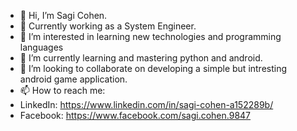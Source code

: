 - 👋 Hi, I’m Sagi Cohen.
- 👋 Currently working as a System Engineer.
- 👀 I’m interested in learning new technologies and programming languages
- 🌱 I’m currently learning and mastering python and android.
- 💞️ I’m looking to collaborate on developing a simple but intresting android game application.
- 📫 How to reach me:
- LinkedIn: https://www.linkedin.com/in/sagi-cohen-a152289b/
- Facebook: https://www.facebook.com/sagi.cohen.9847
<!---
SagiCohen8/SagiCohen8 is a ✨ special ✨ repository because its `README.md` (this file) appears on your GitHub profile.
You can click the Preview link to take a look at your changes.
--->
